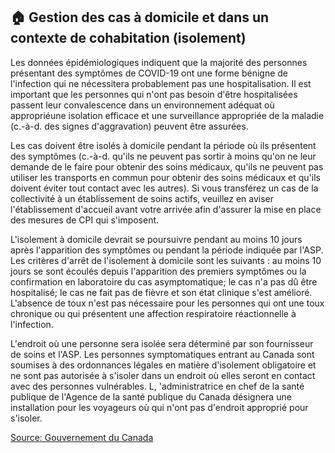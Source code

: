 ## 🏠 Gestion des cas à domicile et dans un contexte de cohabitation (isolement)

Les données épidémiologiques indiquent que la majorité des personnes présentant des symptômes de COVID-19 ont une forme bénigne de l'infection qui ne nécessitera probablement pas une hospitalisation. Il est important que les personnes qui n'ont pas besoin d'être hospitalisées passent leur convalescence dans un environnement adéquat où appropriéune isolation efficace et une surveillance appropriée de la maladie (c.-à-d. des signes d'aggravation) peuvent être assurées.

Les cas doivent être isolés à domicile pendant la période où ils présentent des symptômes (c.-à-d. qu'ils ne peuvent pas sortir à moins qu'on ne leur demande de le faire pour obtenir des soins médicaux, qu'ils ne peuvent pas utiliser les transports en commun pour obtenir des soins médicaux et qu'ils doivent éviter tout contact avec les autres). Si vous transférez un cas de la collectivité à un établissement de soins actifs, veuillez en aviser l'établissement d'accueil avant votre arrivée afin d'assurer la mise en place des mesures de CPI qui s'imposent.

L'isolement à domicile devrait se poursuivre pendant au moins 10 jours après l'apparition des symptômes ou pendant la période indiquée par l'ASP. Les critères d'arrêt de l'isolement à domicile sont les suivants : au moins 10 jours se sont écoulés depuis l'apparition des premiers symptômes ou la confirmation en laboratoire du cas asymptomatique; le cas n'a pas dû être hospitalisé; le cas ne fait pas de fièvre et son état clinique s'est amélioré. L'absence de toux n'est pas nécessaire pour les personnes qui ont une toux chronique ou qui présentent une affection respiratoire réactionnelle à l'infection.

L'endroit où une personne sera isolée sera déterminé par son fournisseur de soins et l'ASP. Les personnes symptomatiques entrant au Canada sont soumises à des ordonnances légales en matière d'isolement obligatoire et ne sont pas autorisée à s'isoler dans un endroit où elles seront en contact avec des personnes vulnérables. L, 'administratrice en chef de la santé publique de l'Agence de la santé publique du Canada désignera une installation pour les voyageurs où qui n'ont pas d'endroit approprié pour s'isoler.

[Source: Gouvernement du Canada](https://www.canada.ca/fr/sante-publique/services/maladies/2019-nouveau-coronavirus/professionnels-sante/directives-provisoires-cas-contacts.html)
